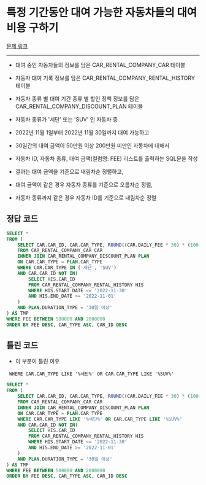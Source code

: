 # 특정 기간동안 대여 가능한 자동차들의 대여비용 구하기

[문제 링크](https://school.programmers.co.kr/learn/courses/30/lessons/157339)

---

- 대여 중인 자동차들의 정보를 담은 CAR_RENTAL_COMPANY_CAR 테이블
- 자동차 대여 기록 정보를 담은 CAR_RENTAL_COMPANY_RENTAL_HISTORY 테이블
- 자동차 종류 별 대여 기간 종류 별 할인 정책 정보를 담은 CAR_RENTAL_COMPANY_DISCOUNT_PLAN 테이블

- 자동차 종류가 '세단' 또는 'SUV' 인 자동차 중
- 2022년 11월 1일부터 2022년 11월 30일까지 대여 가능하고
- 30일간의 대여 금액이 50만원 이상 200만원 미만인 자동차에 대해서
- 자동차 ID, 자동차 종류, 대여 금액(컬럼명: FEE) 리스트를 출력하는 SQL문을 작성

- 결과는 대여 금액을 기준으로 내림차순 정렬하고,
- 대여 금액이 같은 경우 자동차 종류를 기준으로 오름차순 정렬,
- 자동차 종류까지 같은 경우 자동차 ID를 기준으로 내림차순 정렬

## 정답 코드

```sql
SELECT *
FROM (
    SELECT CAR.CAR_ID, CAR.CAR_TYPE, ROUND((CAR.DAILY_FEE * 30) * (100-PLAN.DISCOUNT_RATE) / 100, 0) AS FEE
    FROM CAR_RENTAL_COMPANY_CAR CAR
    INNER JOIN CAR_RENTAL_COMPANY_DISCOUNT_PLAN PLAN
    ON CAR.CAR_TYPE = PLAN.CAR_TYPE
    WHERE CAR.CAR_TYPE IN ('세단', 'SUV')
    AND CAR.CAR_ID NOT IN(
        SELECT HIS.CAR_ID
        FROM CAR_RENTAL_COMPANY_RENTAL_HISTORY HIS
        WHERE HIS.START_DATE <= '2022-11-30'
        AND HIS.END_DATE >= '2022-11-01'
    )
    AND PLAN.DURATION_TYPE = '30일 이상'
) AS TMP
WHERE FEE BETWEEN 500000 AND 2000000
ORDER BY FEE DESC, CAR_TYPE ASC, CAR_ID DESC
```

## 틀린 코드

- 이 부분이 틀린 이유

` WHERE CAR.CAR_TYPE LIKE '%세단%' OR CAR.CAR_TYPE LIKE '%SUV%'`

```sql
SELECT *
FROM (
    SELECT CAR.CAR_ID, CAR.CAR_TYPE, ROUND((CAR.DAILY_FEE * 30) * (100-PLAN.DISCOUNT_RATE) / 100, 0) AS FEE
    FROM CAR_RENTAL_COMPANY_CAR CAR
    INNER JOIN CAR_RENTAL_COMPANY_DISCOUNT_PLAN PLAN
    ON CAR.CAR_TYPE = PLAN.CAR_TYPE
    WHERE CAR.CAR_TYPE LIKE '%세단%' OR CAR.CAR_TYPE LIKE '%SUV%'
    AND CAR.CAR_ID NOT IN(
        SELECT HIS.CAR_ID
        FROM CAR_RENTAL_COMPANY_RENTAL_HISTORY HIS
        WHERE HIS.START_DATE <= '2022-11-30'
        AND HIS.END_DATE >= '2022-11-01'
    )
    AND PLAN.DURATION_TYPE = '30일 이상'
) AS TMP
WHERE FEE BETWEEN 500000 AND 2000000
ORDER BY FEE DESC, CAR_TYPE ASC, CAR_ID DESC
```
